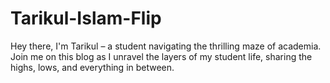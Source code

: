 # Tarikul-Islam-Flip
Hey there, I'm Tarikul – a student navigating the thrilling maze of academia. Join me on this blog as I unravel the layers of my student life, sharing the highs, lows, and everything in between.
